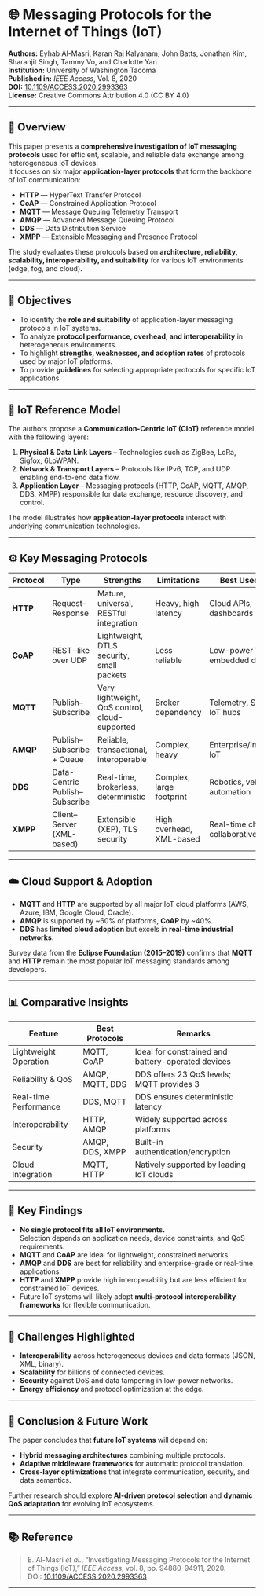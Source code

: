 # 🌐 Messaging Protocols for the Internet of Things (IoT)

**Authors:** Eyhab Al-Masri, Karan Raj Kalyanam, John Batts, Jonathan Kim, Sharanjit Singh, Tammy Vo, and Charlotte Yan  
**Institution:** University of Washington Tacoma  
**Published in:** *IEEE Access*, Vol. 8, 2020  
**DOI:** [10.1109/ACCESS.2020.2993363](https://doi.org/10.1109/ACCESS.2020.2993363)  
**License:** Creative Commons Attribution 4.0 (CC BY 4.0)

---

## 📘 Overview

This paper presents a **comprehensive investigation of IoT messaging protocols** used for efficient, scalable, and reliable data exchange among heterogeneous IoT devices.  
It focuses on six major **application-layer protocols** that form the backbone of IoT communication:

- **HTTP** — HyperText Transfer Protocol  
- **CoAP** — Constrained Application Protocol  
- **MQTT** — Message Queuing Telemetry Transport  
- **AMQP** — Advanced Message Queuing Protocol  
- **DDS** — Data Distribution Service  
- **XMPP** — Extensible Messaging and Presence Protocol  

The study evaluates these protocols based on **architecture, reliability, scalability, interoperability, and suitability** for various IoT environments (edge, fog, and cloud).

---

## 🧭 Objectives

- To identify the **role and suitability** of application-layer messaging protocols in IoT systems.  
- To analyze **protocol performance, overhead, and interoperability** in heterogeneous environments.  
- To highlight **strengths, weaknesses, and adoption rates** of protocols used by major IoT platforms.  
- To provide **guidelines** for selecting appropriate protocols for specific IoT applications.

---

## 🧩 IoT Reference Model

The authors propose a **Communication-Centric IoT (CIoT)** reference model with the following layers:

1. **Physical & Data Link Layers** – Technologies such as ZigBee, LoRa, Sigfox, 6LoWPAN.  
2. **Network & Transport Layers** – Protocols like IPv6, TCP, and UDP enabling end-to-end data flow.  
3. **Application Layer** – Messaging protocols (HTTP, CoAP, MQTT, AMQP, DDS, XMPP) responsible for data exchange, resource discovery, and control.

The model illustrates how **application-layer protocols** interact with underlying communication technologies.

---

## ⚙️ Key Messaging Protocols

| **Protocol** | **Type** | **Strengths** | **Limitations** | **Best Used For** |
|---------------|-----------|----------------|------------------|-------------------|
| **HTTP** | Request–Response | Mature, universal, RESTful integration | Heavy, high latency | Cloud APIs, dashboards |
| **CoAP** | REST-like over UDP | Lightweight, DTLS security, small packets | Less reliable | Low-power WSNs, embedded devices |
| **MQTT** | Publish–Subscribe | Very lightweight, QoS control, cloud-supported | Broker dependency | Telemetry, SCADA, IoT hubs |
| **AMQP** | Publish–Subscribe + Queue | Reliable, transactional, interoperable | Complex, heavy | Enterprise/industrial IoT |
| **DDS** | Data-Centric Publish–Subscribe | Real-time, brokerless, deterministic | Complex, large footprint | Robotics, vehicles, automation |
| **XMPP** | Client–Server (XML-based) | Extensible (XEP), TLS security | High overhead, XML-based | Real-time chat, collaborative IoT |

---

## ☁️ Cloud Support & Adoption

- **MQTT** and **HTTP** are supported by all major IoT cloud platforms (AWS, Azure, IBM, Google Cloud, Oracle).  
- **AMQP** is supported by ~60% of platforms, **CoAP** by ~40%.  
- **DDS** has **limited cloud adoption** but excels in **real-time industrial networks**.

Survey data from the **Eclipse Foundation (2015–2019)** confirms that **MQTT** and **HTTP** remain the most popular IoT messaging standards among developers.

---

## 📊 Comparative Insights

| **Feature** | **Best Protocols** | **Remarks** |
|--------------|--------------------|--------------|
| Lightweight Operation | MQTT, CoAP | Ideal for constrained and battery-operated devices |
| Reliability & QoS | AMQP, MQTT, DDS | DDS offers 23 QoS levels; MQTT provides 3 |
| Real-time Performance | DDS, MQTT | DDS ensures deterministic latency |
| Interoperability | HTTP, AMQP | Widely supported across platforms |
| Security | AMQP, DDS, XMPP | Built-in authentication/encryption |
| Cloud Integration | MQTT, HTTP | Natively supported by leading IoT clouds |

---

## 🧠 Key Findings

- **No single protocol fits all IoT environments.**  
  Selection depends on application needs, device constraints, and QoS requirements.  
- **MQTT** and **CoAP** are ideal for lightweight, constrained networks.  
- **AMQP** and **DDS** are best for reliability and enterprise-grade or real-time applications.  
- **HTTP** and **XMPP** provide high interoperability but are less efficient for constrained IoT devices.  
- Future IoT systems will likely adopt **multi-protocol interoperability frameworks** for flexible communication.

---

## 🔐 Challenges Highlighted

- **Interoperability** across heterogeneous devices and data formats (JSON, XML, binary).  
- **Scalability** for billions of connected devices.  
- **Security** against DoS and data tampering in low-power networks.  
- **Energy efficiency** and protocol optimization at the edge.  

---

## 🚀 Conclusion & Future Work

The paper concludes that **future IoT systems** will depend on:
- **Hybrid messaging architectures** combining multiple protocols.  
- **Adaptive middleware frameworks** for automatic protocol translation.  
- **Cross-layer optimizations** that integrate communication, security, and data semantics.

Further research should explore **AI-driven protocol selection** and **dynamic QoS adaptation** for evolving IoT ecosystems.

---

## 📚 Reference

> E. Al-Masri *et al.*, “Investigating Messaging Protocols for the Internet of Things (IoT),” *IEEE Access*, vol. 8, pp. 94880–94911, 2020.  
> DOI: [10.1109/ACCESS.2020.2993363](https://doi.org/10.1109/ACCESS.2020.2993363)

---


